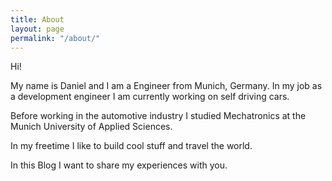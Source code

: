 ```yaml
---
title: About
layout: page
permalink: "/about/"
---
```


Hi!

My name is Daniel and I am a Engineer from Munich, Germany.
In my job as a development engineer I am currently working on self driving cars.

Before working in the automotive industry I studied Mechatronics at the Munich University of Applied Sciences.

In my freetime I like to build cool stuff and travel the world.

In this Blog I want to share my experiences with you.